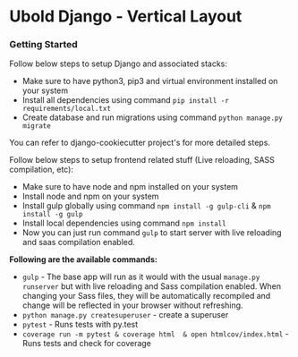 # Ubold Django - Vertical Layout #

### Getting Started ###

Follow below steps to setup Django and associated stacks:
  
- Make sure to have python3, pip3 and virtual environment installed on your system
- Install all dependencies using command `pip install -r requirements/local.txt`
- Create database and run migrations using command `python manage.py migrate`

You can refer to django-cookiecutter project's [
](https://cookiecutter-django.readthedocs.io/en/latest/developing-locally.html) for more detailed steps.

Follow below steps to setup frontend related stuff (Live reloading, SASS compilation, etc):
  
 - Make sure to have node and npm installed on your system
 - Install node and npm on your system
 - Install gulp globally using command `npm install -g gulp-cli` & `npm install -g gulp`
 - Install local dependencies using command `npm install`
 - Now you can just run command `gulp` to start server with live reloading and saas compilation enabled.


**Following are the available commands:**
 - `gulp` - The base app will run as it would with the usual `manage.py  runserver` but with live reloading and Sass compilation enabled. When changing your Sass files, they will be automatically recompiled and change will be reflected in your browser without refreshing.
 -  `python manage.py createsuperuser` - create a superuser
 - `pytest` - Runs tests with py.test
 - `coverage run -m pytest & coverage html  & open htmlcov/index.html` - Runs tests and check for coverage

